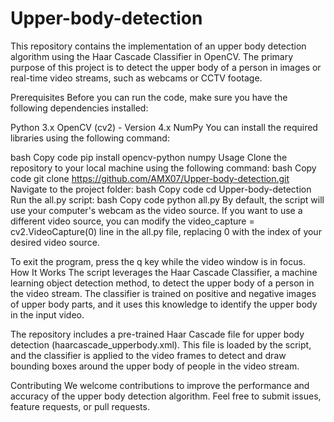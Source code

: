# Upper-body-detection


This repository contains the implementation of an upper body detection algorithm using the Haar Cascade Classifier in OpenCV. The primary purpose of this project is to detect the upper body of a person in images or real-time video streams, such as webcams or CCTV footage.

Prerequisites
Before you can run the code, make sure you have the following dependencies installed:

Python 3.x
OpenCV (cv2) - Version 4.x
NumPy
You can install the required libraries using the following command:

bash
Copy code
pip install opencv-python numpy
Usage
Clone the repository to your local machine using the following command:
bash
Copy code
git clone https://github.com/AMX07/Upper-body-detection.git
Navigate to the project folder:
bash
Copy code
cd Upper-body-detection
Run the all.py script:
bash
Copy code
python all.py
By default, the script will use your computer's webcam as the video source. If you want to use a different video source, you can modify the video_capture = cv2.VideoCapture(0) line in the all.py file, replacing 0 with the index of your desired video source.

To exit the program, press the q key while the video window is in focus.
How It Works
The script leverages the Haar Cascade Classifier, a machine learning object detection method, to detect the upper body of a person in the video stream. The classifier is trained on positive and negative images of upper body parts, and it uses this knowledge to identify the upper body in the input video.

The repository includes a pre-trained Haar Cascade file for upper body detection (haarcascade_upperbody.xml). This file is loaded by the script, and the classifier is applied to the video frames to detect and draw bounding boxes around the upper body of people in the video stream.

Contributing
We welcome contributions to improve the performance and accuracy of the upper body detection algorithm. Feel free to submit issues, feature requests, or pull requests.
